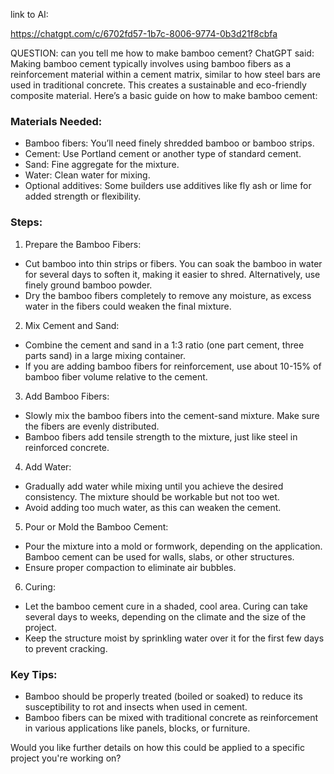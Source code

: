 link to AI:

https://chatgpt.com/c/6702fd57-1b7c-8006-9774-0b3d21f8cbfa


QUESTION: can you tell me how to make bamboo cement?
ChatGPT said: Making bamboo cement typically involves using bamboo fibers as a reinforcement material within a cement matrix, similar to how steel bars are used in traditional concrete. This creates a sustainable and eco-friendly composite material. Here’s a basic guide on how to make bamboo cement:

### Materials Needed:
- Bamboo fibers: You’ll need finely shredded bamboo or bamboo strips.
- Cement: Use Portland cement or another type of standard cement.
- Sand: Fine aggregate for the mixture.
- Water: Clean water for mixing.
- Optional additives: Some builders use additives like fly ash or lime for added strength or flexibility.

### Steps:

1. Prepare the Bamboo Fibers:

- Cut bamboo into thin strips or fibers. You can soak the bamboo in water for several days to soften it, making it easier to shred. Alternatively, use finely ground bamboo powder.
- Dry the bamboo fibers completely to remove any moisture, as excess water in the fibers could weaken the final mixture.

2. Mix Cement and Sand:

- Combine the cement and sand in a 1:3 ratio (one part cement, three parts sand) in a large mixing container.
- If you are adding bamboo fibers for reinforcement, use about 10-15% of bamboo fiber volume relative to the cement.

3. Add Bamboo Fibers:

- Slowly mix the bamboo fibers into the cement-sand mixture. Make sure the fibers are evenly distributed.
- Bamboo fibers add tensile strength to the mixture, just like steel in reinforced concrete.

4. Add Water:

- Gradually add water while mixing until you achieve the desired consistency. The mixture should be workable but not too wet.
- Avoid adding too much water, as this can weaken the cement.

5. Pour or Mold the Bamboo Cement:

- Pour the mixture into a mold or formwork, depending on the application. Bamboo cement can be used for walls, slabs, or other structures.
- Ensure proper compaction to eliminate air bubbles.

6. Curing:

- Let the bamboo cement cure in a shaded, cool area. Curing can take several days to weeks, depending on the climate and the size of the project.
- Keep the structure moist by sprinkling water over it for the first few days to prevent cracking.

### Key Tips:

- Bamboo should be properly treated (boiled or soaked) to reduce its susceptibility to rot and insects when used in cement.
- Bamboo fibers can be mixed with traditional concrete as reinforcement in various applications like panels, blocks, or furniture.

Would you like further details on how this could be applied to a specific project you're working on?






